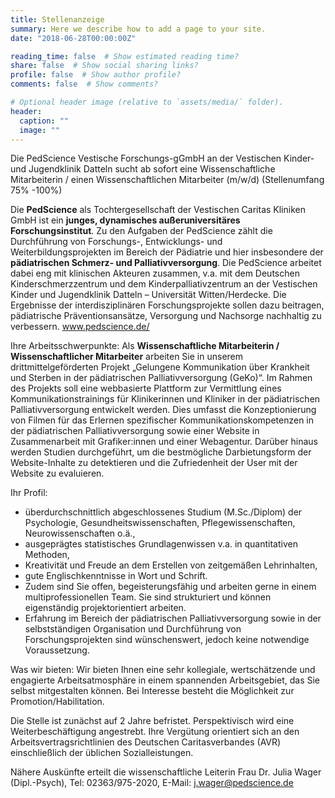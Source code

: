 ```yaml
---
title: Stellenanzeige
summary: Here we describe how to add a page to your site.
date: "2018-06-28T00:00:00Z"

reading_time: false  # Show estimated reading time?
share: false  # Show social sharing links?
profile: false  # Show author profile?
comments: false  # Show comments?

# Optional header image (relative to `assets/media/` folder).
header:
  caption: ""
  image: ""
---
```


Die PedScience Vestische Forschungs-gGmbH
an der Vestischen Kinder- und Jugendklinik Datteln
sucht ab sofort
eine Wissenschaftliche Mitarbeiterin / einen Wissenschaftlichen Mitarbeiter (m/w/d) (Stellenumfang 75% -100%)

Die **PedScience** als Tochtergesellschaft der Vestischen Caritas Kliniken GmbH ist ein **junges, dynamisches außeruniversitäres Forschungsinstitut**. Zu den Aufgaben der PedScience zählt die Durchführung von Forschungs-, Entwicklungs- und Weiterbildungsprojekten im Bereich der Pädiatrie und hier insbesondere der **pädiatrischen Schmerz- und Palliativversorgung**. Die PedScience arbeitet dabei eng mit klinischen Akteuren zusammen, v.a. mit dem Deutschen Kinderschmerzzentrum und dem Kinderpalliativzentrum an der Vestischen Kinder und Jugendklinik Datteln – Universität Witten/Herdecke. Die Ergebnisse der interdisziplinären Forschungsprojekte sollen dazu beitragen, pädiatrische Präventionsansätze, Versorgung und Nachsorge nachhaltig zu verbessern. www.pedscience.de/

Ihre Arbeitsschwerpunkte:
Als **Wissenschaftliche Mitarbeiterin / Wissenschaftlicher Mitarbeiter** arbeiten Sie in unserem drittmittelgeförderten Projekt „Gelungene Kommunikation über Krankheit und Sterben in der pädiatrischen Palliativversorgung (GeKo)“. Im Rahmen des Projekts soll eine webbasierte Plattform zur Vermittlung eines Kommunikationstrainings für Klinikerinnen und Kliniker in der pädiatrischen Palliativversorgung entwickelt werden. Dies umfasst die Konzeptionierung von Filmen für das Erlernen spezifischer Kommunikationskompetenzen in der pädiatrischen Palliativversorgung sowie einer Website in Zusammenarbeit mit Grafiker:innen und einer Webagentur. Darüber hinaus werden Studien durchgeführt, um die bestmögliche Darbietungsform der Website-Inhalte zu detektieren und die Zufriedenheit der User mit der Website zu evaluieren.

Ihr Profil:
- überdurchschnittlich abgeschlossenes Studium (M.Sc./Diplom) der Psychologie, Gesundheitswissenschaften, Pflegewissenschaften, Neurowissenschaften o.ä.,
- ausgeprägtes statistisches Grundlagenwissen v.a. in quantitativen Methoden,
- Kreativität und Freude an dem Erstellen von zeitgemäßen Lehrinhalten,
- gute Englischkenntnisse in Wort und Schrift.
- Zudem sind Sie offen, begeisterungsfähig und arbeiten gerne in einem multiprofessionellen Team. Sie sind strukturiert und können eigenständig projektorientiert arbeiten.
- Erfahrung im Bereich der pädiatrischen Palliativversorgung sowie in der selbstständigen Organisation und Durchführung von Forschungsprojekten sind wünschenswert, jedoch keine notwendige Voraussetzung.

Was wir bieten:
Wir bieten Ihnen eine sehr kollegiale, wertschätzende und engagierte Arbeitsatmosphäre in einem spannenden Arbeitsgebiet, das Sie selbst mitgestalten können. Bei Interesse besteht die Möglichkeit zur Promotion/Habilitation.

Die Stelle ist zunächst auf 2 Jahre befristet. Perspektivisch wird eine Weiterbeschäftigung angestrebt. Ihre Vergütung orientiert sich an den Arbeitsvertragsrichtlinien des Deutschen Caritasverbandes (AVR) einschließlich der üblichen Sozialleistungen.

Nähere Auskünfte erteilt die wissenschaftliche Leiterin Frau Dr. Julia Wager (Dipl.-Psych), Tel: 02363/975-2020, E-Mail: [j.wager@pedscience.de](mailto:j.wager@pedscience.de)